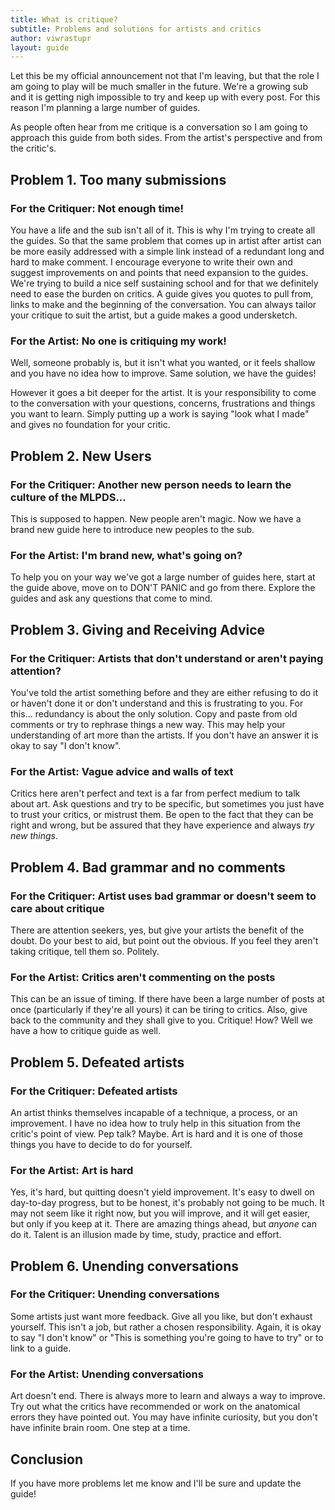 ```yaml
---
title: What is critique?
subtitle: Problems and solutions for artists and critics
author: viwrastupr
layout: guide
---
```


Let this be my official announcement not that I'm leaving, but that the role I am going to play will be much smaller in the future. We're a growing sub and it is getting nigh impossible to try and keep up with every post. For this reason I'm planning a large number of guides.

As people often hear from me critique is a conversation so I am going to approach this guide from both sides. From the artist's perspective and from the critic's.

## Problem 1. Too many submissions

### For the Critiquer: Not enough time!

You have a life and the sub isn't all of it. This is why I'm trying to create all the guides. So that the same problem that comes up in artist after artist can be more easily addressed with a simple link instead of a redundant long and hard to make comment. <AppPonymote mote="ajhappy" text="and we need more critics in general."/> I encourage everyone to write their own and suggest improvements on and points that need expansion to the guides. We're trying to build a nice self sustaining school and for that we definitely need to ease the burden on critics. A guide gives you quotes to pull from, links to make and the beginning of the conversation. You can always tailor your critique to suit the artist, but a guide makes a good undersketch.

### For the Artist: No one is critiquing my work!

Well, someone probably is, but it isn't what you wanted, or it feels shallow and you have no idea how to improve. Same solution, we have the guides!

However it goes a bit deeper for the artist. It is your responsibility to come to the conversation with your questions, concerns, frustrations and things you want to learn. Simply putting up a work is saying "look what I made" and gives no foundation for your critic.

## Problem 2. New Users

### For the Critiquer: Another new person needs to learn the culture of the MLPDS...

This is supposed to happen. New people aren't magic. <AppPonymote mote="twismile" text="We need more magic in the sub."/> Now we have a <router-link to="/guides/sub-etiquette">brand new guide here to introduce new peoples to the sub</router-link>.

### For the Artist: I'm brand new, what's going on?

To help you on your way we've got a large number of guides here, start at the guide above, move on to <router-link to="/guides/dont-panic">DON'T PANIC</router-link> and go from there. Explore the guides and ask any questions that come to mind.

## Problem 3. Giving and Receiving Advice

### For the Critiquer: Artists that don't understand or aren't paying attention?

You've told the artist something before and they are either refusing to do it or haven't done it or don't understand and this is frustrating to you. For this... redundancy is about the only solution. Copy and paste from old comments or try to rephrase things a new way. This may help your understanding of art more than the artists. If you don't have an answer it is okay to say "I don't know".

### For the Artist: Vague advice and walls of text

Critics here aren't perfect and text is a far from perfect medium to talk about art. Ask questions and try to be specific, but sometimes you just have to trust your critics, or mistrust them. Be open to the fact that they can be right and wrong, but be assured that they have experience and always _try new things_.

## Problem 4. Bad grammar and no comments

### For the Critiquer: Artist uses bad grammar or doesn't seem to care about critique

There are attention seekers, yes, but give your artists the benefit of the doubt. Do your best to aid, but point out the obvious. If you feel they aren't taking critique, tell them so. Politely.

### For the Artist: Critics aren't commenting on the posts

This can be an issue of timing. If there have been a large number of posts at once (particularly if they're all yours) it can be tiring to critics. Also, give back to the community and they shall give to you. Critique! How? Well we have a <router-link to="/guides/how-to-critique">how to critique guide</router-link> as well.

## Problem 5. Defeated artists

### For the Critiquer: Defeated artists

An artist thinks themselves incapable of a technique, a process, or an improvement. I have no idea how to truly help in this situation from the critic's point of view. Pep talk? Maybe. Art is hard and it is one of those things you have to decide to do for yourself.

### For the Artist: Art is hard

Yes, it's hard, but quitting doesn't yield improvement. It's easy to dwell on day-to-day progress, but to be honest, it's probably not going to be much. It may not seem like it right now, but you will improve, and it will get easier, but only if you keep at it. There are amazing things ahead, but _anyone_ can do it. Talent is an illusion made by time, study, practice and effort.

## Problem 6. Unending conversations

### For the Critiquer: Unending conversations

Some artists just want more feedback. Give all you like, but don't exhaust yourself. This isn't a job, but rather a chosen responsibility. Again, it is okay to say "I don't know" or "This is something you're going to have to try" or to link to a guide.

### For the Artist: Unending conversations

Art doesn't end. There is always more to learn and always a way to improve. Try out what the critics have recommended or work on the anatomical errors they have pointed out. You may have infinite curiosity, but you don't have infinite brain room. One step at a time.

## Conclusion

If you have more problems let me know and I'll be sure and update the guide!
<AppPonymote mote="twiquery" text="This didn't really turn out how I intended it... darn."/>
<AppPonymote mote="twistare" text="Now I have another critique guide to make."/>
